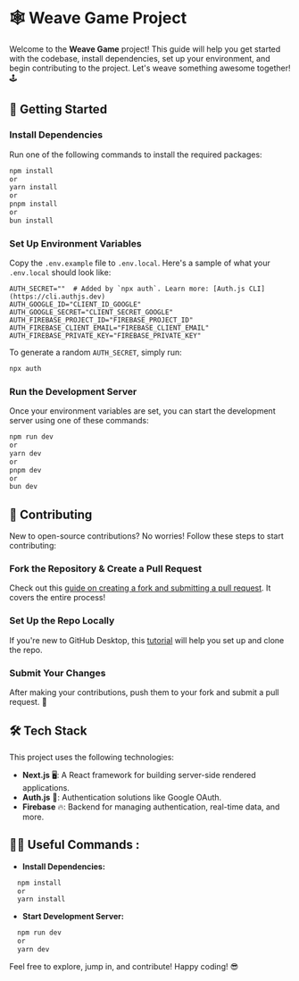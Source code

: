 
# 🕸️ Weave Game Project

Welcome to the **Weave Game** project! This guide will help you get started with the codebase, install dependencies, set up your environment, and begin contributing to the project. Let's weave something awesome together! 🕹️

## 🚀 Getting Started

### Install Dependencies
Run one of the following commands to install the required packages:
```bash
npm install  
or  
yarn install  
or  
pnpm install  
or  
bun install
```
### Set Up Environment Variables

Copy the `.env.example` file to `.env.local`. Here's a sample of what your `.env.local` should look like:
```
AUTH_SECRET=""  # Added by `npx auth`. Learn more: [Auth.js CLI](https://cli.authjs.dev)  
AUTH_GOOGLE_ID="CLIENT_ID_GOOGLE"  
AUTH_GOOGLE_SECRET="CLIENT_SECRET_GOOGLE"  
AUTH_FIREBASE_PROJECT_ID="FIREBASE_PROJECT_ID"  
AUTH_FIREBASE_CLIENT_EMAIL="FIREBASE_CLIENT_EMAIL"  
AUTH_FIREBASE_PRIVATE_KEY="FIREBASE_PRIVATE_KEY"
```
To generate a random `AUTH_SECRET`, simply run:

```bash
npx auth
```
### Run the Development Server

Once your environment variables are set, you can start the development server using one of these commands:
```bash
npm run dev  
or  
yarn dev  
or  
pnpm dev  
or  
bun dev
```
## 📖 Contributing

New to open-source contributions? No worries! Follow these steps to start contributing:

### Fork the Repository & Create a Pull Request

Check out this [guide on creating a fork and submitting a pull request](https://www.youtube.com/watch?v=nT8KGYVurIU). It covers the entire process!

### Set Up the Repo Locally

If you're new to GitHub Desktop, this [tutorial](https://www.youtube.com/watch?v=UGokwtIn1Hk) will help you set up and clone the repo.

### Submit Your Changes

After making your contributions, push them to your fork and submit a pull request. 🎉

## 🛠️ Tech Stack

This project uses the following technologies:

- **Next.js** 🖥️: A React framework for building server-side rendered applications.
- **Auth.js** 🔐: Authentication solutions like Google OAuth.
- **Firebase** 🔥: Backend for managing authentication, real-time data, and more.

## 🧑‍💻 Useful Commands :

- **Install Dependencies:**  
```bash
  npm install  
  or  
  yarn install
```
- **Start Development Server:**  
```bash
  npm run dev  
  or  
  yarn dev
```

Feel free to explore, jump in, and contribute! Happy coding! 😎
